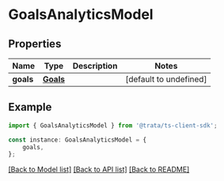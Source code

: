 # GoalsAnalyticsModel


## Properties

Name | Type | Description | Notes
------------ | ------------- | ------------- | -------------
**goals** | [**Goals**](Goals.md) |  | [default to undefined]

## Example

```typescript
import { GoalsAnalyticsModel } from '@trata/ts-client-sdk';

const instance: GoalsAnalyticsModel = {
    goals,
};
```

[[Back to Model list]](../README.md#documentation-for-models) [[Back to API list]](../README.md#documentation-for-api-endpoints) [[Back to README]](../README.md)
